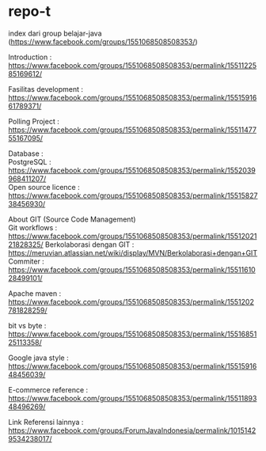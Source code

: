 # repo-t

index dari group belajar-java (https://www.facebook.com/groups/1551068508508353/)

Introduction : 
https://www.facebook.com/groups/1551068508508353/permalink/1551122585169612/

Fasilitas development : 
https://www.facebook.com/groups/1551068508508353/permalink/1551591661789371/

Polling Project : 
https://www.facebook.com/groups/1551068508508353/permalink/1551147755167095/

Database :<br/>
PostgreSQL :  https://www.facebook.com/groups/1551068508508353/permalink/1552039968411207/<br/>
Open source licence : 
https://www.facebook.com/groups/1551068508508353/permalink/1551582738456930/

About GIT (Source Code Management)<br/>
Git workflows : https://www.facebook.com/groups/1551068508508353/permalink/1551202121828325/
Berkolaborasi dengan GIT : https://meruvian.atlassian.net/wiki/display/MVN/Berkolaborasi+dengan+GIT<br/>
Commiter : https://www.facebook.com/groups/1551068508508353/permalink/1551161028499101/

Apache maven : 
https://www.facebook.com/groups/1551068508508353/permalink/1551202781828259/

bit vs byte : 
https://www.facebook.com/groups/1551068508508353/permalink/1551685125113358/

Google java style : 
https://www.facebook.com/groups/1551068508508353/permalink/1551591648456039/

E-commerce reference : 
https://www.facebook.com/groups/1551068508508353/permalink/1551189348496269/

Link Referensi lainnya : 
https://www.facebook.com/groups/ForumJavaIndonesia/permalink/10151429534238017/
